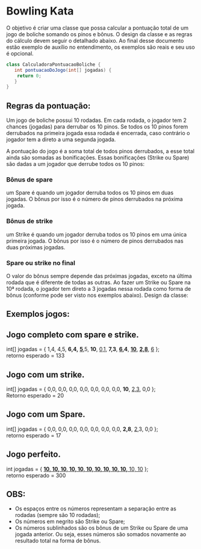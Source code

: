 # Bowling Kata

O objetivo é criar uma classe que possa calcular a pontuação total de um jogo de boliche somando os pinos e bônus. O
design da classe e as regras do cálculo devem seguir o detalhado abaixo. Ao final desse documento estão exemplo de
auxílio no entendimento, os exemplos são reais e seu uso é opcional.

`````java
class CalculadoraPontuacaoBoliche {
   int pontuacaoDoJogo(int[] jogadas) {
	return 0;
   }
}
`````

## Regras da pontuação:

Um jogo de boliche possui 10 rodadas. Em cada rodada, o jogador tem 2 chances (jogadas) para derrubar os 10 pinos. Se
todos os 10 pinos forem derrubados na primeira jogada essa rodada é encerrada, caso contrário o jogador tem a direto a
uma segunda jogada.

A pontuação do jogo é a soma total de todos pinos derrubados, a esse total ainda são somadas as bonificações. Essas
bonificações (Strike ou Spare) são dadas a um jogador que derrube todos os 10 pinos:

### Bônus de spare

um Spare é quando um jogador derruba todos os 10 pinos em duas jogadas. O bônus por isso é o número de pinos derrubados
na próxima jogada.

### Bônus de strike

um Strike é quando um jogador derruba todos os 10 pinos em uma única primeira jogada. O bônus por isso é o número de
pinos derrubados nas duas próximas jogadas.

### Spare ou strike no final

O valor do bônus sempre depende das próximas jogadas, exceto na última rodada que é diferente de todas as outras. Ao
fazer um Strike ou Spare na 10ª rodada, o jogador tem direto a 3 jogadas nessa rodada como forma de bônus (conforme pode
ser visto nos exemplos abaixo). Design da classe:

## Exemplos jogos:

## Jogo completo com spare e strike.

int[] jogadas = { 1,4, 4,5, **6,4,** **<u>5</u>**,5, **10**, <u>0,1</u>, **7,3**, **<u>6</u>,4**, **<u>10</u>**, **<u>
2,8</u>**, <u>6</u> };
<br>
retorno esperado = 133

## Jogo com um strike.

int[] jogadas = { 0,0, 0,0, 0,0, 0,0, 0,0, 0,0, 0,0, **10**, <u>2,3</u>, 0,0 };
<br>
Retorno esperado = 20

## Jogo com um Spare.

int[] jogadas = { 0,0, 0,0, 0,0, 0,0, 0,0, 0,0, 0,0, **2,8**, <u>2</u>,3, 0,0 };
<br>
retorno esperado = 17

## Jogo perfeito.

int jogadas = { <u>**10, 10, 10, 10, 10, 10, 10, 10, 10, 10,** 10, 10</u> };
<br>
retorno esperado = 300

## OBS:

* Os espaços entre os números representam a separação entre as rodadas (sempre são 10 rodadas);
* Os números em negrito são Strike ou Spare;
* Os números sublinhados são os bônus de um Strike ou Spare de uma jogada anterior. Ou seja, esses números são somados
  novamente ao resultado total na forma de bônus.
